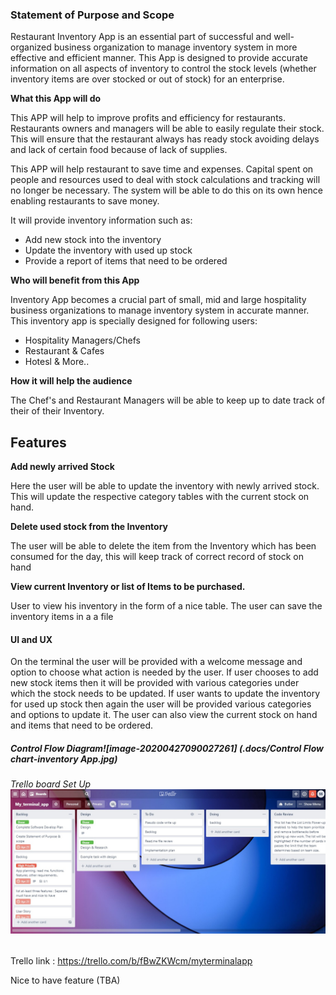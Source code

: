 ### Statement of Purpose and Scope

Restaurant Inventory App  is an essential part of successful and well-organized business organization to manage inventory system in more effective and efficient manner. This App is designed to provide accurate information on all aspects of inventory to control the stock levels (whether inventory items are over stocked or out of stock) for an enterprise. 



**What this App will do**

This APP will help to improve profits and efficiency for restaurants. Restaurants owners and managers will be able to easily regulate their stock. This will ensure that the restaurant always has ready stock avoiding delays and lack of certain food because of lack of supplies. 

This APP will help restaurant to save time and expenses. Capital spent on people and resources used to deal with stock calculations and tracking will no longer be necessary. The system will be able to do this on its own hence enabling restaurants to save money. 

It will provide inventory information such as:

- Add new stock into the inventory
- Update the inventory with used up stock
- Provide a report of items that need to be ordered



**Who will benefit from this App**

Inventory App becomes a crucial part of small, mid and large hospitality business organizations to manage inventory system in accurate manner. This inventory app is specially designed for following users:

- Hospitality Managers/Chefs
- Restaurant & Cafes
- Hotesl & More..



**How it will help the audience**

The Chef's and Restaurant Managers will be able to keep up to date track of their of their Inventory.

## Features

**Add newly arrived Stock**

Here the user will be able to update the inventory with newly arrived stock. This will update the respective category tables with the current stock on hand.

**Delete used stock from the Inventory**

The user will be able to delete the item from the Inventory which has been consumed for the day, this will keep track of correct record of stock on hand

**View current Inventory or list of Items to be purchased.**

User to view his inventory in the form of a nice table. The user can save the inventory items in a a file

 

#### UI and UX 

On the terminal the user will be provided with a welcome message and option to choose what action is needed by the user. If user chooses to add new stock items then it will be provided with various categories under which the stock needs to be updated. If user wants to update the inventory for used up stock then again the user will be provided various categories and options to update it. The user can also view the current stock on hand and items that need to be ordered.



##### Control Flow Diagram![image-20200427090027261] (.docs/Control Flow chart-inventory App.jpg)











###### Trello board Set Up![image-20200426143525995](./docs/Trello_board.jpg)




Trello link :
https://trello.com/b/fBwZKWcm/myterminalapp




Nice to have feature (TBA)